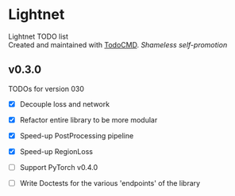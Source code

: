 # Lightnet
Lightnet TODO list  
Created and maintained with [TodoCMD](https://github.com/0phoff/TodoCMD). _Shameless self-promotion_

## v0.3.0
TODOs for version 030
  - [X] Decouple loss and network
  - [X] Refactor entire library to be more modular
  - [X] Speed-up PostProcessing pipeline
  - [X] Speed-up RegionLoss
  - [ ] Support PyTorch v0.4.0
  - [ ] Write Doctests for the various 'endpoints' of the library

